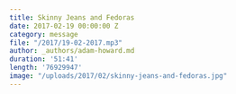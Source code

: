 ```yaml
---
title: Skinny Jeans and Fedoras
date: 2017-02-19 00:00:00 Z
category: message
file: "/2017/19-02-2017.mp3"
author: _authors/adam-howard.md
duration: '51:41'
length: '76929947'
image: "/uploads/2017/02/skinny-jeans-and-fedoras.jpg"
---
```

